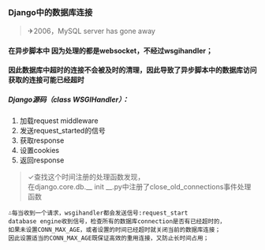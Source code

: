 ### Django中的数据库连接
> ✈2006，MySQL server has gone away

#### 在异步脚本中 因为处理的都是websocket，不经过wsgihandler；
#### 因此数据库中超时的连接不会被及时的清理，因此导致了异步脚本中的数据库访问获取的连接可能已经超时
##### Django源码（class WSGIHandler）：
1. 加载request middleware
2. 发送request_started的信号
3. 获取response
4. 设置cookies
5. 返回response
> ✓查找这个时间注册的处理函数发现，   
在django.core.db.__ init __.py中注册了close\_old\_connections事件处理函数

```
∴每当收到一个请求，wsgihandler都会发送信号:request_start
database engine收到信号，检查所有的数据库connection是否有已经超时的，
如果未设置CONN_MAX_AGE，或者设置的时间已经超时就关闭当前的数据库连接；
因此设置适当的CONN_MAX_AGE既保证高效的重用连接，又防止长时间占用；
```
